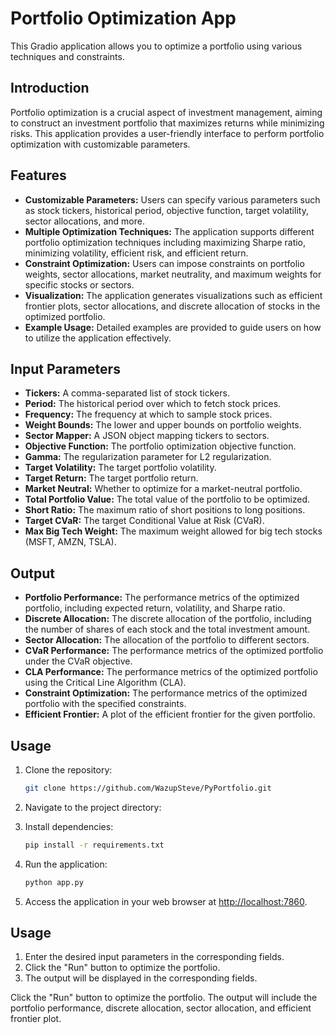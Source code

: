 # Portfolio Optimization App

This Gradio application allows you to optimize a portfolio using various techniques and constraints.

## Introduction

Portfolio optimization is a crucial aspect of investment management, aiming to construct an investment portfolio that maximizes returns while minimizing risks. This application provides a user-friendly interface to perform portfolio optimization with customizable parameters.

## Features

- **Customizable Parameters:** Users can specify various parameters such as stock tickers, historical period, objective function, target volatility, sector allocations, and more.
- **Multiple Optimization Techniques:** The application supports different portfolio optimization techniques including maximizing Sharpe ratio, minimizing volatility, efficient risk, and efficient return.
- **Constraint Optimization:** Users can impose constraints on portfolio weights, sector allocations, market neutrality, and maximum weights for specific stocks or sectors.
- **Visualization:** The application generates visualizations such as efficient frontier plots, sector allocations, and discrete allocation of stocks in the optimized portfolio.
- **Example Usage:** Detailed examples are provided to guide users on how to utilize the application effectively.

## Input Parameters

- **Tickers:** A comma-separated list of stock tickers.
- **Period:** The historical period over which to fetch stock prices.
- **Frequency:** The frequency at which to sample stock prices.
- **Weight Bounds:** The lower and upper bounds on portfolio weights.
- **Sector Mapper:** A JSON object mapping tickers to sectors.
- **Objective Function:** The portfolio optimization objective function.
- **Gamma:** The regularization parameter for L2 regularization.
- **Target Volatility:** The target portfolio volatility.
- **Target Return:** The target portfolio return.
- **Market Neutral:** Whether to optimize for a market-neutral portfolio.
- **Total Portfolio Value:** The total value of the portfolio to be optimized.
- **Short Ratio:** The maximum ratio of short positions to long positions.
- **Target CVaR:** The target Conditional Value at Risk (CVaR).
- **Max Big Tech Weight:** The maximum weight allowed for big tech stocks (MSFT, AMZN, TSLA).

## Output

- **Portfolio Performance:** The performance metrics of the optimized portfolio, including expected return, volatility, and Sharpe ratio.
- **Discrete Allocation:** The discrete allocation of the portfolio, including the number of shares of each stock and the total investment amount.
- **Sector Allocation:** The allocation of the portfolio to different sectors.
- **CVaR Performance:** The performance metrics of the optimized portfolio under the CVaR objective.
- **CLA Performance:** The performance metrics of the optimized portfolio using the Critical Line Algorithm (CLA).
- **Constraint Optimization:** The performance metrics of the optimized portfolio with the specified constraints.
- **Efficient Frontier:** A plot of the efficient frontier for the given portfolio.

## Usage

1. Clone the repository:

    ```bash
    git clone https://github.com/WazupSteve/PyPortfolio.git
    ```

2. Navigate to the project directory:

3. Install dependencies:

    ```bash
    pip install -r requirements.txt
    ```

4. Run the application:

    ```bash
    python app.py
    ```
    
5. Access the application in your web browser at [http://localhost:7860](http://localhost:7860).

## Usage

1. Enter the desired input parameters in the corresponding fields.
2. Click the "Run" button to optimize the portfolio.
3. The output will be displayed in the corresponding fields.

Click the "Run" button to optimize the portfolio. The output will include the portfolio performance, discrete allocation, sector allocation, and efficient frontier plot.
